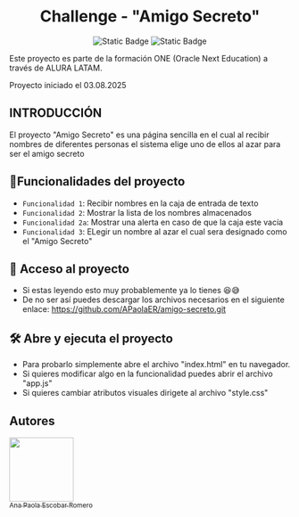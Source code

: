 <h1 align="center"> Challenge - "Amigo Secreto" </h1>
<p align="center">
  <img alt="Static Badge" src="https://img.shields.io/badge/Language-JavaScript-yellow">  
  <img alt="Static Badge" src="https://img.shields.io/badge/Status-En_Desarrollo-orange">
</p>

<p> Este proyecto es parte de la formación ONE (Oracle Next Education) a través de ALURA LATAM. </p>
<p> Proyecto iniciado el 03.08.2025 </p>



<h2> INTRODUCCIÓN </h2>
<p> El proyecto "Amigo Secreto" es una página sencilla en el cual al recibir nombres de diferentes personas el sistema elige uno de ellos al azar para ser el amigo secreto</p>

## :hammer:Funcionalidades del proyecto
- `Funcionalidad 1`: Recibir nombres en la caja de entrada de texto 
- `Funcionalidad 2`: Mostrar la lista de los nombres almacenados 
- `Funcionalidad 2a`: Mostrar una alerta en caso de que la caja este vacía 
- `Funcionalidad 3`: ELegir un nombre al azar el cual sera designado como el "Amigo Secreto" 

## 📁 Acceso al proyecto
- Si estas leyendo esto muy probablemente ya lo tienes 😆😅
- De no ser así puedes descargar los archivos necesarios en el siguiente enlace: https://github.com/APaolaER/amigo-secreto.git

## 🛠️ Abre y ejecuta el proyecto
- Para probarlo simplemente abre el archivo "index.html" en tu navegador.
- Si quieres modificar algo en la funcionalidad puedes abrir el archivo "app.js"
- Si quieres cambiar atributos visuales dirigete al archivo "style.css"


## Autores
[<img src="https://avatars.githubusercontent.com/u/19639843?v=4" width=115><br><sub>Ana Paola Escobar Romero</sub>](https://github.com/APaolaER)
